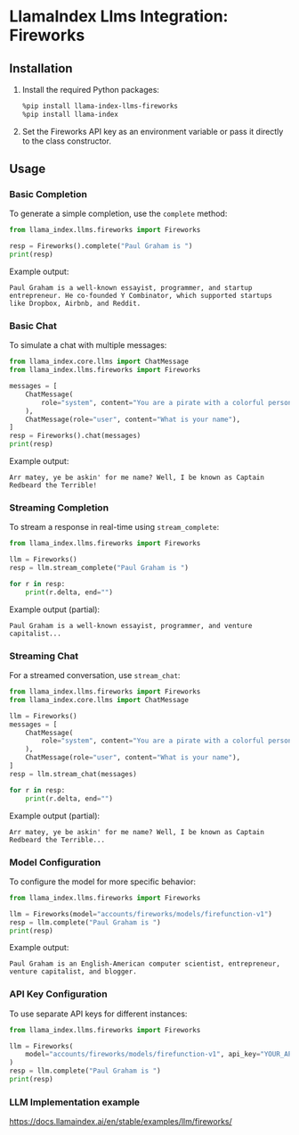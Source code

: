 # LlamaIndex Llms Integration: Fireworks

## Installation

1. Install the required Python packages:

   ```bash
   %pip install llama-index-llms-fireworks
   %pip install llama-index
   ```

2. Set the Fireworks API key as an environment variable or pass it directly to the class constructor.

## Usage

### Basic Completion

To generate a simple completion, use the `complete` method:

```python
from llama_index.llms.fireworks import Fireworks

resp = Fireworks().complete("Paul Graham is ")
print(resp)
```

Example output:

```
Paul Graham is a well-known essayist, programmer, and startup entrepreneur. He co-founded Y Combinator, which supported startups like Dropbox, Airbnb, and Reddit.
```

### Basic Chat

To simulate a chat with multiple messages:

```python
from llama_index.core.llms import ChatMessage
from llama_index.llms.fireworks import Fireworks

messages = [
    ChatMessage(
        role="system", content="You are a pirate with a colorful personality"
    ),
    ChatMessage(role="user", content="What is your name"),
]
resp = Fireworks().chat(messages)
print(resp)
```

Example output:

```
Arr matey, ye be askin' for me name? Well, I be known as Captain Redbeard the Terrible!
```

### Streaming Completion

To stream a response in real-time using `stream_complete`:

```python
from llama_index.llms.fireworks import Fireworks

llm = Fireworks()
resp = llm.stream_complete("Paul Graham is ")

for r in resp:
    print(r.delta, end="")
```

Example output (partial):

```
Paul Graham is a well-known essayist, programmer, and venture capitalist...
```

### Streaming Chat

For a streamed conversation, use `stream_chat`:

```python
from llama_index.llms.fireworks import Fireworks
from llama_index.core.llms import ChatMessage

llm = Fireworks()
messages = [
    ChatMessage(
        role="system", content="You are a pirate with a colorful personality"
    ),
    ChatMessage(role="user", content="What is your name"),
]
resp = llm.stream_chat(messages)

for r in resp:
    print(r.delta, end="")
```

Example output (partial):

```
Arr matey, ye be askin' for me name? Well, I be known as Captain Redbeard the Terrible...
```

### Model Configuration

To configure the model for more specific behavior:

```python
from llama_index.llms.fireworks import Fireworks

llm = Fireworks(model="accounts/fireworks/models/firefunction-v1")
resp = llm.complete("Paul Graham is ")
print(resp)
```

Example output:

```
Paul Graham is an English-American computer scientist, entrepreneur, venture capitalist, and blogger.
```

### API Key Configuration

To use separate API keys for different instances:

```python
from llama_index.llms.fireworks import Fireworks

llm = Fireworks(
    model="accounts/fireworks/models/firefunction-v1", api_key="YOUR_API_KEY"
)
resp = llm.complete("Paul Graham is ")
print(resp)
```

### LLM Implementation example

https://docs.llamaindex.ai/en/stable/examples/llm/fireworks/

